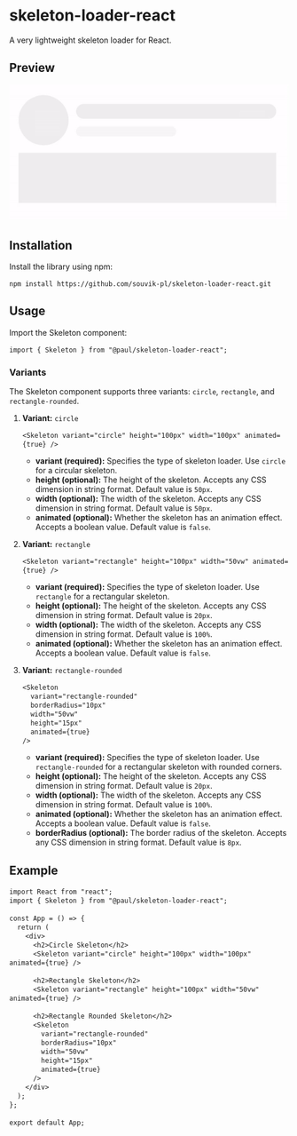 # skeleton-loader-react

A very lightweight skeleton loader for React.

## Preview

![Preview](./preview/skeleton-loader-preview.gif)

## Installation

Install the library using npm:

```
npm install https://github.com/souvik-pl/skeleton-loader-react.git
```

## Usage

Import the Skeleton component:

```tsx
import { Skeleton } from "@paul/skeleton-loader-react";
```

### Variants

The Skeleton component supports three variants: `circle`, `rectangle`, and `rectangle-rounded`.

1. **Variant:** `circle`

   ```tsx
   <Skeleton variant="circle" height="100px" width="100px" animated={true} />
   ```

   - **variant (required):** Specifies the type of skeleton loader. Use `circle` for a circular skeleton.
   - **height (optional):** The height of the skeleton. Accepts any CSS dimension in string format. Default value is `50px`.
   - **width (optional):** The width of the skeleton. Accepts any CSS dimension in string format. Default value is `50px`.
   - **animated (optional):** Whether the skeleton has an animation effect. Accepts a boolean value. Default value is `false`.

2. **Variant:** `rectangle`

   ```tsx
   <Skeleton variant="rectangle" height="100px" width="50vw" animated={true} />
   ```

   - **variant (required):** Specifies the type of skeleton loader. Use `rectangle` for a rectangular skeleton.
   - **height (optional):** The height of the skeleton. Accepts any CSS dimension in string format. Default value is `20px`.
   - **width (optional):** The width of the skeleton. Accepts any CSS dimension in string format. Default value is `100%`.
   - **animated (optional):** Whether the skeleton has an animation effect. Accepts a boolean value. Default value is `false`.

3. **Variant:** `rectangle-rounded`

   ```tsx
   <Skeleton
     variant="rectangle-rounded"
     borderRadius="10px"
     width="50vw"
     height="15px"
     animated={true}
   />
   ```

   - **variant (required):** Specifies the type of skeleton loader. Use `rectangle-rounded` for a rectangular skeleton with rounded corners.
   - **height (optional):** The height of the skeleton. Accepts any CSS dimension in string format. Default value is `20px`.
   - **width (optional):** The width of the skeleton. Accepts any CSS dimension in string format. Default value is `100%`.
   - **animated (optional):** Whether the skeleton has an animation effect. Accepts a boolean value. Default value is `false`.
   - **borderRadius (optional):** The border radius of the skeleton. Accepts any CSS dimension in string format. Default value is `8px`.

## Example

```tsx
import React from "react";
import { Skeleton } from "@paul/skeleton-loader-react";

const App = () => {
  return (
    <div>
      <h2>Circle Skeleton</h2>
      <Skeleton variant="circle" height="100px" width="100px" animated={true} />

      <h2>Rectangle Skeleton</h2>
      <Skeleton variant="rectangle" height="100px" width="50vw" animated={true} />

      <h2>Rectangle Rounded Skeleton</h2>
      <Skeleton
        variant="rectangle-rounded"
        borderRadius="10px"
        width="50vw"
        height="15px"
        animated={true}
      />
    </div>
  );
};

export default App;
```

